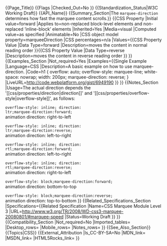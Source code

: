 {{Page_Title}}
{{Flags
|Checked_Out=No
}}
{{Standardization_Status|W3C Working Draft}}
{{API_Name}}
{{Summary_Section|The <code>marquee-direction</code> determines how fast the marquee content scrolls.}}
{{CSS Property
|Initial value=forward
|Applies to=non-replaced block-level elements and non-replaced ’inline-block’ elements
|Inherited=Yes
|Media=visual
|Computed value=as specified
|Animatable=No
|CSS object model property=marqueeDirection
|CSS percentages=n/a
|Values={{CSS Property Value
|Data Type=forward
|Description=moves the content in normal reading order
}}{{CSS Property Value
|Data Type=reverse
|Description=moves the content in reverse reading order
}}
}}
{{Examples_Section
|Not_required=Yes
|Examples={{Single Example
|Language=CSS
|Description=A basic example on how to use marquee-direction.
|Code=h1 {
	overflow: auto; 
	overflow-style: marquee-line;
	white-space: nowrap;
	width: 200px;
	marquee-direction: reverse;
}
|LiveURL=http://code.webplatform.org/gist/6949190
}}
}}
{{Notes_Section
|Usage=The actual direction depends the '[[css/properties/direction|direction]]' and '[[css/properties/overflow-style|overflow-style]]', as follows:

<code>overflow-style: inline; direction: ltr;marquee-direction:forward;</code><br>
animation direction: right-to-left

<code>overflow-style: inline; direction: ltr;marquee-direction:reverse;</code><br>
animation direction: left-to-right

<code>overflow-style: inline; direction: rtl;marquee-direction:forward;</code><br>
animation direction: left-to-right

<code>overflow-style: inline; direction: rtl;marquee-direction:reverse;</code><br>
animation direction: right-to-left

<code>overflow-style: block;marquee-direction:forward;</code><br>
animation direction: bottom-to-top

<code>overflow-style: block;marquee-direction:reverse;</code><br>
animation direction: top-to-bottom
}}
{{Related_Specifications_Section
|Specifications={{Related Specification
|Name=CSS Marquee Module Level 3
|URL=http://www.w3.org/TR/2008/WD-css3-marquee-20080801/#marquee-speed
|Status=Working Draft
}}
}}
{{Compatibility_Section
|Not_required=No
|Imported_tables=
|Desktop_rows=
|Mobile_rows=
|Notes_rows=
}}
{{See_Also_Section}}
{{Topics|CSS}}
{{External_Attribution
|Is_CC-BY-SA=No
|MDN_link=
|MSDN_link=
|HTML5Rocks_link=
}}